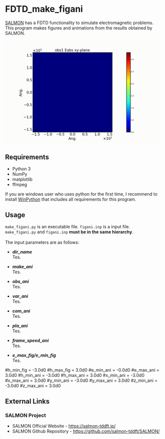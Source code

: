 # FDTD_make_figani

[SALMON](https://salmon-tddft.jp/) has a FDTD functionality to simulate electromagnetic problems. This program makes figures and animations from the results obtained by SALMON.

![figure](misc/sample.gif)

## Requirements

 - Python 3
 - NumPy
 - matplotlib
 - ffmpeg

If you are windows user who uses python for the first time, I recommend to install [WinPython](https://sourceforge.net/projects/winpython/) that includes all requirements for this program.

## Usage

`make_figani.py` is an executable file. `figani.inp` is a input file. `make_figani.py` and `figani.inp` **must be in the same hierarchy**.<br><br>
The input parameters are as follows:<br>

- ***dir_name*** <br>
Tes.

- ***make_ani*** <br>
Tes.

- ***obs_ani*** <br>
Tes.

- ***var_ani*** <br>
Tes.

- ***com_ani*** <br>
Tes.

- ***pla_ani*** <br>
Tes.

- ***frame_speed_ani*** <br>
Tes.

- ***e_max_fig/e_min_fig*** <br>
Tes.


#h_min_fig       = -3.0d0
#h_max_fig       =  3.0d0
#e_min_ani       = -0.0d0
#e_max_ani       =  3.0d0
#h_min_ani       = -3.0d0
#h_max_ani       =  3.0d0
#x_min_ani       = -3.0d0
#x_max_ani       =  3.0d0
#y_min_ani       = -3.0d0
#y_max_ani       =  3.0d0
#z_min_ani       = -3.0d0
#z_max_ani       =  3.0d0


## External Links

### SALMON Project
  - SALMON Official Website - https://salmon-tddft.jp/
  - SALMON Github Repository - https://github.com/salmon-tddft/SALMON/
